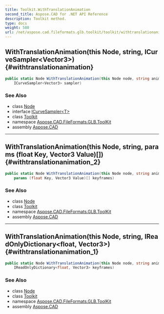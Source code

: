 ```yaml
---
title: Toolkit.WithTranslationAnimation
second_title: Aspose.CAD for .NET API Reference
description: Toolkit method. 
type: docs
weight: 580
url: /net/aspose.cad.fileformats.glb.toolkit/toolkit/withtranslationanimation/
---
```

## WithTranslationAnimation(this Node, string, ICurveSampler&lt;Vector3&gt;) {#withtranslationanimation}

```csharp
public static Node WithTranslationAnimation(this Node node, string animationName, 
    ICurveSampler<Vector3> sampler)
```

### See Also

* class [Node](../../../aspose.cad.fileformats.glb/node/)
* interface [ICurveSampler&lt;T&gt;](../../../aspose.cad.fileformats.glb.animations/icurvesampler-1/)
* class [Toolkit](../)
* namespace [Aspose.CAD.FileFormats.GLB.ToolKit](../../toolkit/)
* assembly [Aspose.CAD](../../../)

---

## WithTranslationAnimation(this Node, string, params (float Key, Vector3 Value)[]) {#withtranslationanimation_2}

```csharp
public static Node WithTranslationAnimation(this Node node, string animationName, 
    params (float Key, Vector3 Value)[] keyframes)
```

### See Also

* class [Node](../../../aspose.cad.fileformats.glb/node/)
* class [Toolkit](../)
* namespace [Aspose.CAD.FileFormats.GLB.ToolKit](../../toolkit/)
* assembly [Aspose.CAD](../../../)

---

## WithTranslationAnimation(this Node, string, IReadOnlyDictionary&lt;float, Vector3&gt;) {#withtranslationanimation_1}

```csharp
public static Node WithTranslationAnimation(this Node node, string animationName, 
    IReadOnlyDictionary<float, Vector3> keyframes)
```

### See Also

* class [Node](../../../aspose.cad.fileformats.glb/node/)
* class [Toolkit](../)
* namespace [Aspose.CAD.FileFormats.GLB.ToolKit](../../toolkit/)
* assembly [Aspose.CAD](../../../)



